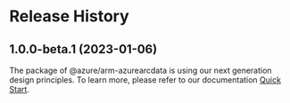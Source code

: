 # Release History
    
## 1.0.0-beta.1 (2023-01-06)

The package of @azure/arm-azurearcdata is using our next generation design principles. To learn more, please refer to our documentation [Quick Start](https://aka.ms/js-track2-quickstart).
